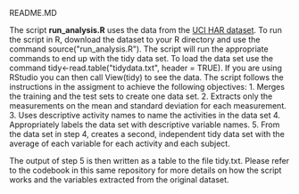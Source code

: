 README.MD

The script **run_analysis.R** uses the data from the [UCI HAR dataset](https://archive.ics.uci.edu/ml/datasets/Human+Activity+Recognition+Using+Smartphones). 
To run the script in R, download the dataset to your R directory and use the command source("run_analysis.R"). The script will run the appropriate 
commands to end up with the tidy data set. To load the data set use the command tidy<-read.table("tidydata.txt", header = TRUE).
If you are using RStudio you can then call View(tidy) to see the data.
The script follows the instructions in the assigment to achieve the following objectives:
	1. Merges the training and the test sets to create one data set.
	2. Extracts only the measurements on the mean and standard deviation for each measurement. 
	3. Uses descriptive activity names to name the activities in the data set
	4. Appropriately labels the data set with descriptive variable names. 
	5. From the data set in step 4, creates a second, independent tidy data set with the average of each variable for each activity and each subject.

The output of step 5 is then written as a table to the file tidy.txt.
Please refer to the codebook in this same repository for more details on how the script works and the variables extracted from the original dataset.